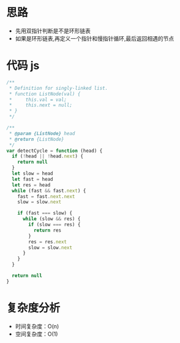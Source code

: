 # 思路

- 先用双指针判断是不是环形链表
- 如果是环形链表,再定义一个指针和慢指针循环,最后返回相遇的节点

# 代码 js

```js
/**
 * Definition for singly-linked list.
 * function ListNode(val) {
 *     this.val = val;
 *     this.next = null;
 * }
 */

/**
 * @param {ListNode} head
 * @return {ListNode}
 */
var detectCycle = function (head) {
  if (!head || !head.next) {
    return null
  }
  let slow = head
  let fast = head
  let res = head
  while (fast && fast.next) {
    fast = fast.next.next
    slow = slow.next

    if (fast === slow) {
      while (slow && res) {
        if (slow === res) {
          return res
        }
        res = res.next
        slow = slow.next
      }
    }
  }

  return null
}
```

# 复杂度分析

- 时间复杂度：O(n)
- 空间复杂度：O(1)
